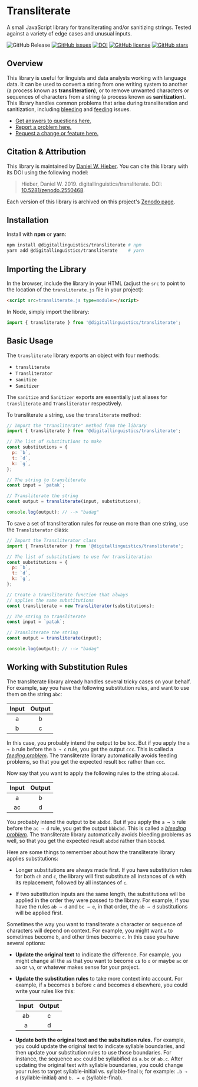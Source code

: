 # Transliterate

A small JavaScript library for transliterating and/or sanitizing strings. Tested against a variety of edge cases and unusual inputs.

![GitHub Release](https://img.shields.io/github/v/release/digitallinguistics/transliterate)
[![GitHub issues](https://img.shields.io/github/issues/digitallinguistics/transliterate)][issues]
[![DOI](https://zenodo.org/badge/167235084.svg)][Zenodo]
[![GitHub license](https://img.shields.io/github/license/digitallinguistics/transliterate)][license]
[![GitHub stars](https://img.shields.io/github/stars/digitallinguistics/transliterate?style=social)][stargazers]

## Overview

This library is useful for linguists and data analysts working with language data. It can be used to convert a string from one writing system to another (a process known as **transliteration**), or to remove unwanted characters or sequences of characters from a string (a process known as **sanitization**). This library handles common problems that arise during transliteration and sanitization, including [bleeding][bleeding] and [feeding][feeding] issues.

- [Get answers to questions here.][discussions]
- [Report a problem here.][new-issue]
- [Request a change or feature here.][new-issue]

## Citation & Attribution

This library is maintained by [Daniel W. Hieber][me]. You can cite this library with its DOI using the following model:

> Hieber, Daniel W. 2019. digitallinguistics/transliterate. DOI: [10.5281/zenodo.2550468](https://doi.org/10.5281/zenodo.2550468).

Each version of this library is archived on this project's [Zenodo page][Zenodo].

## Installation

Install with **npm** or **yarn**:

```sh
npm install @digitallinguistics/transliterate # npm
yarn add @digitallinguistics/transliterate    # yarn
```

## Importing the Library

In the browser, include the library in your HTML (adjust the `src` to point to the location of the `transliterate.js` file in your project):

```html
<script src=transliterate.js type=module></script>
```

In Node, simply import the library:

```js
import { transliterate } from '@digitallinguistics/transliterate';
```

## Basic Usage

The `transliterate` library exports an object with four methods:

- `transliterate`
- `Transliterator`
- `sanitize`
- `Sanitizer`

The `sanitize` and `Sanitizer` exports are essentially just aliases for `transliterate` and `Transliterator` respectively.

To transliterate a string, use the `transliterate` method:

```js
// Import the "transliterate" method from the library
import { transliterate } from '@digitallinguistics/transliterate';

// The list of substitutions to make
const substitutions = {
  p: `b`,
  t: `d`,
  k: `g`,
};

// The string to transliterate
const input = `patak`;

// Transliterate the string
const output = transliterate(input, substitutions);

console.log(output); // --> "badag"
```

To save a set of transliteration rules for reuse on more than one string, use the `Transliterator` class:

```js
// Import the Transliterator class
import { Transliterator } from '@digitallinguistics/transliterate';

// The list of substitutions to use for transliteration
const substitutions = {
  p: `b`,
  t: `d`,
  k: `g`,
};

// Create a transliterate function that always
// applies the same substitutions
const transliterate = new Transliterator(substitutions);

// The string to transliterate
const input = `patak`;

// Transliterate the string
const output = transliterate(input);

console.log(output); // --> "badag"
```

## Working with Substitution Rules

The transliterate library already handles several tricky cases on your behalf. For example, say you have the following substitution rules, and want to use them on the string `abc`:

Input | Output
:----:|:-----:
  a   |   b
  b   |   c

In this case, you probably intend the output to be `bcc`. But if you apply the `a → b` rule before the `b → c` rule, you get the output `ccc`. This is called a [<dfn>feeding problem</dfn>][feeding]. The transliterate library automatically avoids feeding problems, so that you get the expected result `bcc` rather than `ccc`.

Now say that you want to apply the following rules to the string `abacad`.

Input | Output
:----:|:-----:
  a   |   b
 ac   |   d

You probably intend the output to be `abdbd`. But if you apply the `a → b` rule before the `ac → d` rule, you get the output `bbbcbd`. This is called a [<dfn>bleeding problem</dfn>][bleeding]. The transliterate library automatically avoids bleeding problems as well, so that you get the expected result `abdbd` rather than `bbbcbd`.

Here are some things to remember about how the transliterate library applies substitutions:

- Longer substitutions are always made first. If you have substitution rules for both `ch` and `c`, the library will first substitute all instances of `ch` with its replacement, followed by all instances of `c`.

- If two substitution inputs are the same length, the substitutions will be applied in the order they were passed to the library. For example, if you have the rules `ab → d` and `bc → e`, in that order, the `ab → d` substitutions will be applied first.

Sometimes the way you want to transliterate a character or sequence of characters will depend on context. For example, you might want `a` to sometimes become `b`, and other times become `c`. In this case you have several options:

- **Update the original text** to indicate the difference. For example, you might change all the `a`s that you want to become `c`s to `ɑ` or maybe `ac` or `aa` or `\a`, or whatever makes sense for your project.

- **Update the substitution rules** to take more context into account. For example, if `a` becomes `b` before `c` and becomes `d` elsewhere, you could write your rules like this:

  Input | Output
  :----:|:-----:
   ab   |   c
    a   |   d

- **Update both the original text and the subsitution rules.** For example, you could update the original text to indicate syllable boundaries, and then update your substitution rules to use those boundaries. For instance, the sequence `abc` could be syllabified as `a.bc` or `ab.c`. After updating the original text with syllable boundaries, you could change your rules to target syllable-initial vs. syllable-final `b`; for example: `.b → d` (syllable-initial) and `b. → e` (syllable-final).

[bleeding]:       https://en.wikipedia.org/wiki/Bleeding_order
[discussions]:    https://github.com/orgs/digitallinguistics/discussions?discussions_q=is%3Aopen+label%3A%22%F0%9F%94%84+Transliterate%22
[feeding]:        https://en.wikipedia.org/wiki/Feeding_order
[issues]:         https://github.com/digitallinguistics/transliterate/issues
[license]:        https://github.com/digitallinguistics/transliterate/blob/master/LICENSE.md
[new-issue]:      https://github.com/digitallinguistics/transliterate/issues/new
[me]:             https://github.com/dwhieb
[stargazers]:     https://github.com/digitallinguistics/transliterate/stargazers
[Zenodo]:         https://doi.org/10.5281/zenodo.2550468
